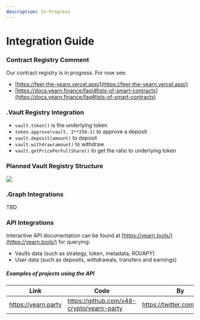 ```yaml
---
description: In-Progress
---
```


# Integration Guide

### Contract Registry Comment <a id="Contract-Registery"></a>

Our contract registry is in progress. For now see:

- [https://feel-the-yearn.vercel.app/](https://feel-the-yearn.vercel.app/)
- [https://docs.yearn.finance/faq\#lists-of-smart-contracts](https://docs.yearn.finance/faq#lists-of-smart-contracts)

### .Vault Registry Integration <a id="Vault-Registry-Integration"></a>

- `vault.token()` is the underlying token
- `token.approve(vault, 2**256-1)` to approve a deposit
- `vault.deposit(amount)` to deposit
- `vault.withdraw(amount)` to withdraw
- `vault.getPricePerFullShare()` to get the ratio to underlying token

### Planned Vault Registry Structure

![](https://i.imgur.com/xa0lgtd.jpg)

### .Graph Integrations <a id="Graph-Integrations"></a>

TBD

### API Integrations <a id="API-Integrations"></a>

Interactive API documentation can be found at [https://yearn.tools/](https://yearn.tools/) for querying:

- Vaults data (such as strategy, token, metadata, ROI/APY)
- User data (such as deposits, withdrawals, transfers and earnings)

##### Examples of projects using the API

| Link                | Code                                      | By                         |
| ------------------- | ----------------------------------------- | -------------------------- |
| https://yearn.party | https://github.com/x48-crypto/yearn-party | https://twitter.com/x48114 |
